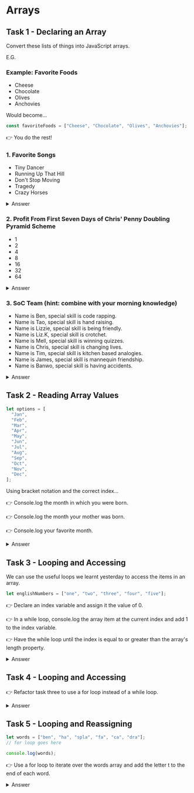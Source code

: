 # Arrays

## Task 1 - Declaring an Array

Convert these lists of things into JavaScript arrays.

E.G.

### Example: Favorite Foods

- Cheese
- Chocolate
- Olives
- Anchovies

Would become...

```js
const favoriteFoods = ["Cheese", "Chocolate", "Olives", "Anchovies"];
```

👉 You do the rest!

### 1. Favorite Songs

- Tiny Dancer
- Running Up That Hill
- Don't Stop Moving
- Tragedy
- Crazy Horses

<details>
<summary>Answer</summary>

```js
const favoriteSongs = [
  "Tiny Dancer",
  "Running Up That Hill",
  "Don't Stop Moving",
  "Tragedy",
  "Crazy Horses",
];
```

</details>

### 2. Profit From First Seven Days of Chris' Penny Doubling Pyramid Scheme

- 1
- 2
- 4
- 8
- 16
- 32
- 64

<details>
<summary>Answer</summary>

```js
const pennyProfit = [1, 2, 4, 8, 16, 32, 64];
```

</details>

### 3. SoC Team (hint: combine with your morning knowledge)

- Name is Ben, special skill is code rapping.
- Name is Tao, special skill is hand raising.
- Name is Lizzie, special skill is being friendly.
- Name is Liz.K, special skill is crotchet.
- Name is Mell, special skill is winning quizzes.
- Name is Chris, special skill is changing lives.
- Name is Tim, special skill is kitchen based analogies.
- Name is James, special skill is mannequin friendship.
- Name is Banwo, special skill is having accidents.

<details>
<summary>Answer</summary>

```js
const socTeam = [
  { name: "Ben", specialSkill: "code rapping" },
  { name: "Tao", specialSkill: "hand raising" },
  { name: "Lizzie", specialSkill: "being friendly" },
  { name: "Liz.K", specialSkill: "crotchet" },
  { name: "Mell", specialSkill: "winning quizzes" },
  { name: "Chris", specialSkill: "changing lives" },
  { name: "Tim", specialSkill: "kitchen based analogies" },
  { name: "James", specialSkill: "mannequin friendship" },
  { name: "Banwo", specialSkill: "having accidents" },
];
```

</details>

## Task 2 - Reading Array Values

```js
let options = [
  "Jan",
  "Feb",
  "Mar",
  "Apr",
  "May",
  "Jun",
  "Jul",
  "Aug",
  "Sep",
  "Oct",
  "Nov",
  "Dec",
];
```

Using bracket notation and the correct index...

👉 Console.log the month in which you were born.

👉 Console.log the month your mother was born.

👉 Console.log your favorite month.

<details>
<summary>Answer</summary>

```js
console.log(options[6]); // July
console.log(options[0]); // Jan
console.log(options[11]); // December
```

</details>

## Task 3 - Looping and Accessing

We can use the useful loops we learnt yesterday to access the items in an array.

```js
let englishNumbers = ["one", "two", "three", "four", "five"];
```

👉 Declare an index variable and assign it the value of 0.

👉 In a while loop, console.log the array item at the current index and add 1 to the index variable.

👉 Have the while loop until the index is equal to or greater than the array's length property.

<details>
<summary>Answer</summary>

```js
let index = 0;

while (index < englishNumbers.length) {
  console.log(englishNumbers[index]);
  index++;
}
```

</details>

## Task 4 - Looping and Accessing

👉 Refactor task three to use a for loop instead of a while loop.

<details>
<summary>Answer</summary>

```js
for (let index = 0; index < englishNumbers.length; index++) {
  console.log(englishNumbers[index]);
}
```

</details>

## Task 5 - Looping and Reassigning

```js
let words = ["ben", "ha", "spla", "fa", "ca", "dra"];
// for loop goes here

console.log(words);
```

👉 Use a for loop to iterate over the words array and add the letter t to the end of each word.

<details>
<summary>Answer</summary>

```js
for (let index = 0; index < words.length; index++) {
  words[index] = `${words[index]}t`;
}
```

</details>
